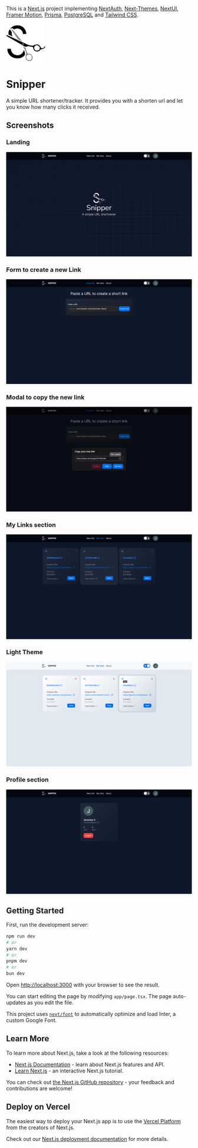 This is a [Next.js](https://nextjs.org/) project implementing [NextAuth](https://next-auth.js.org/), [Next-Themes](https://www.npmjs.com/package/next-themes), [NextUI](https://nextui.org/), [Framer Motion](https://www.framer.com/motion/), [Prisma](https://www.prisma.io/), [PostgreSQL](https://www.postgresql.org/) and [Tailwind CSS](https://tailwindcss.com/).

<img alt="Snipper" src="./public/snipper.png" width="107" />

# Snipper
A simple URL shortener/tracker. It provides you with a shorten url and let you know how many clicks it received.

## Screenshots

### Landing
![screen01](./public/screen01.png)

### Form to create a new Link
![screen02](./public/screen02.png)

### Modal to copy the new link
![screen03](./public/screen03.png)

### My Links section
![screen04](./public/screen04.png)

### Light Theme
![screen05](./public/screen05.png)

### Profile section
![screen05](./public/screen06.png)

## Getting Started

First, run the development server:

```bash
npm run dev
# or
yarn dev
# or
pnpm dev
# or
bun dev
```

Open [http://localhost:3000](http://localhost:3000) with your browser to see the result.

You can start editing the page by modifying `app/page.tsx`. The page auto-updates as you edit the file.

This project uses [`next/font`](https://nextjs.org/docs/basic-features/font-optimization) to automatically optimize and load Inter, a custom Google Font.

## Learn More

To learn more about Next.js, take a look at the following resources:

- [Next.js Documentation](https://nextjs.org/docs) - learn about Next.js features and API.
- [Learn Next.js](https://nextjs.org/learn) - an interactive Next.js tutorial.

You can check out [the Next.js GitHub repository](https://github.com/vercel/next.js/) - your feedback and contributions are welcome!

## Deploy on Vercel

The easiest way to deploy your Next.js app is to use the [Vercel Platform](https://vercel.com/new?utm_medium=default-template&filter=next.js&utm_source=create-next-app&utm_campaign=create-next-app-readme) from the creators of Next.js.

Check out our [Next.js deployment documentation](https://nextjs.org/docs/deployment) for more details.
